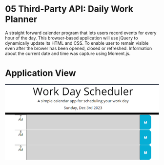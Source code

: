 # 05 Third-Party API: Daily Work Planner

A straight forward calender program that lets users record events for every hour of the day. This browser-based application will use jQuery to dynamically update its HTML and CSS. To enable user to remain visible even after the brower has been opened, closed or refreshed. Information about the current date and time was capture using Moment.js.

# Application View

![img](./assets/img/Application.png)